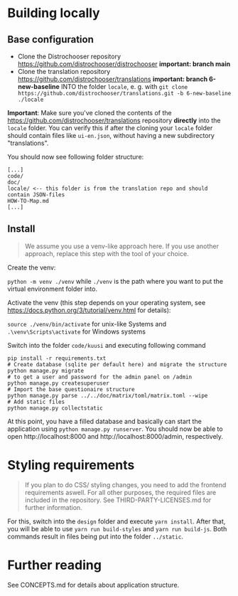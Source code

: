 # Building locally

## Base configuration

- Clone the Distrochooser repository https://github.com/distrochooser/distrochooser **important: branch main**
- Clone the translation repository https://github.com/distrochooser/translations **important: branch 6-new-baseline** INTO the folder `locale`, e. g. with `git clone https://github.com/distrochooser/translations.git -b 6-new-baseline ./locale`

**Important**: Make sure you've cloned the contents of the https://github.com/distrochooser/translations repository **directly** into the `locale` folder. You can verify this if after the cloning your `locale` folder should contain files like `ui-en.json`, without having a new subdirectory "translations".

You should now see following folder structure:

```
[...]
code/
doc/
locale/ <-- this folder is from the translation repo and should contain JSON-files
HOW-TO-Map.md
[...]
```

## Install

> We assume you use a venv-like approach here. If you use another approach, replace this step with the tool of your choice.

Create the venv:

`python -m venv ./venv` while `./venv` is the path where you want to put the virtual environment folder into.

Activate the venv (this step depends on your operating system, see https://docs.python.org/3/tutorial/venv.html for details):

`source ./venv/bin/activate` for unix-like Systems and `.\venv\Scripts\activate` for Windows systems

Switch into the folder `code/kuusi` and executing following command

```
pip install -r requirements.txt
# Create database (sqlite per default here) and migrate the structure
python manage.py migrate
# to get a user and password for the admin panel on /admin
python manage.py createsuperuser
# Import the base questionaire structure
python manage.py parse ../../doc/matrix/toml/matrix.toml --wipe 
# Add static files
python manage.py collectstatic
```

At this point, you have a filled database and basically can start the application using `python manage.py runserver`. You should now be able to open http://localhost:8000 and http://localhost:8000/admin, respectively.

# Styling requirements

> If you plan to do CSS/ styling changes, you need to add the frontend requirements aswell.
> For all other purposes, the required files are included in the repository. See THIRD-PARTY-LICENSES.md for further information.

For this, switch into the `design` folder and execute `yarn install`. After that, you will be able to use `yarn run build-styles` and `yarn run build-js`. Both commands result in files being put into the folder `../static`.

# Further reading

See CONCEPTS.md for details about application structure.
